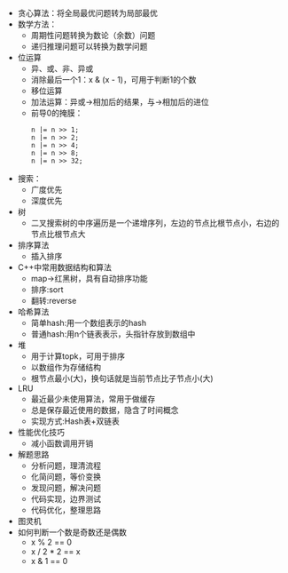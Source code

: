 * 贪心算法：将全局最优问题转为局部最优
* 数学方法：
  * 周期性问题转换为数论（余数）问题
  * 递归推理问题可以转换为数学问题
* 位运算
  * 异、或、非、异或
  * 消除最后一个1：x & (x - 1)，可用于判断1的个数
  * 移位运算
  * 加法运算：异或->相加后的结果，与->相加后的进位
  * 前导0的掩膜：
    ```
    n |= n >> 1; 
    n |= n >> 2; 
    n |= n >> 4; 
    n |= n >> 8; 
    n |= n >> 32;
    ```
* 搜索：
  * 广度优先
  * 深度优先
* 树
  * 二叉搜索树的中序遍历是一个递增序列，左边的节点比根节点小，右边的节点比根节点大
* 排序算法
  * 插入排序
* C++中常用数据结构和算法
  * map->红黑树，具有自动排序功能
  * 排序:sort
  * 翻转:reverse
* 哈希算法
  * 简单hash:用一个数组表示的hash
  * 普通hash:用n个链表表示，头指针存放到数组中
* 堆
  * 用于计算topk，可用于排序
  * 以数组作为存储结构
  * 根节点最小(大)，换句话就是当前节点比子节点小(大)
* LRU
  * 最近最少未使用算法，常用于做缓存
  * 总是保存最近使用的数据，隐含了时间概念
  * 实现方式:Hash表+双链表
* 性能优化技巧
  * 减小函数调用开销
* 解题思路
  * 分析问题，理清流程
  * 化简问题，等价变换
  * 发现问题，解决问题
  * 代码实现，边界测试
  * 代码优化，整理思路
* 图灵机
* 如何判断一个数是奇数还是偶数
  * x % 2 == 0
  * x / 2 * 2 == x
  * x & 1 == 0